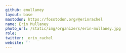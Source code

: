 ```yaml
---
github: emullaney
layout: base
mastodon: https://fosstodon.org/@erinrachel
name: Erin Mullaney
photo_url: /static/img/organizers/erin-mullaney.jpg
role:
twitter: _erin_rachel
website: ''
---
```

